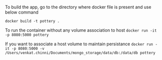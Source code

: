 To build the app, go to the directory where docker file is present and use below command

``docker build -t pottery .``

To run the container without any volume association to host 
``docker run -it -p 8080:5000 pottery``

If you want to associate a host volume to maintain persistance
``docker run -it -p 8080:5000 -v /Users/venkat.chinni/Documents/mongo_storage/data/db:/data/db pottery``